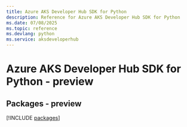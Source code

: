 ```yaml
---
title: Azure AKS Developer Hub SDK for Python
description: Reference for Azure AKS Developer Hub SDK for Python
ms.date: 07/08/2025
ms.topic: reference
ms.devlang: python
ms.service: aksdeveloperhub
---
```

# Azure AKS Developer Hub SDK for Python - preview
## Packages - preview
[!INCLUDE [packages](aks-developer-hub-index.md)]